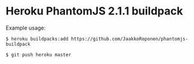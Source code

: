 # Heroku PhantomJS 2.1.1 buildpack

Example usage:

```
$ heroku buildpacks:add https://github.com/JaakkoRoponen/phantomjs-buildpack

$ git push heroku master
```
